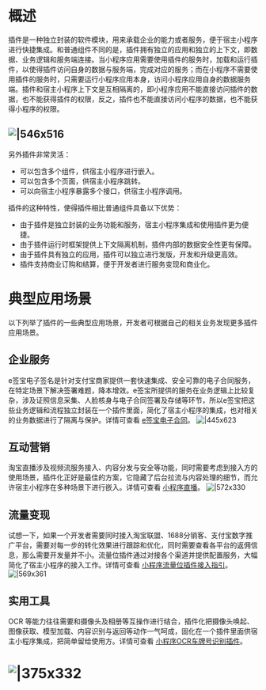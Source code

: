 
# 概述
插件是一种独立封装的软件模块，用来承载企业的能力或者服务，便于宿主小程序进行快捷集成。和普通组件不同的是，插件拥有独立的应用和独立的上下文，即数据、业务逻辑和服务端连接。当小程序应用需要使用插件的服务时，加载和运行插件，以使得插件访问自身的数据与服务端，完成对应的服务；而在小程序不需要使用插件的服务时，只需要运行小程序应用本身，访问小程序应用自身的数据服务端。插件和宿主小程序上下文是互相隔离的，即小程序应用不能直接访问插件的数据，也不能获得插件的权限，反之，插件也不能直接访问小程序的数据，也不能获得小程序的权限。

## ![|546x516](https://cdn.nlark.com/yuque/0/2022/png/179989/1648451046873-f9a035dd-04fc-475e-854a-65dc2c70f23c.png)
另外插件非常灵活：

- 可以包含多个组件，供宿主小程序进行嵌入。
- 可以包含多个页面，供宿主小程序跳转。
- 可以向宿主小程序暴露多个接口，供宿主小程序调用。

插件的这种特性，使得插件相比普通组件具备以下优势：

- 由于插件是独立封装的业务功能和服务，宿主小程序集成和使用插件更为便捷。
- 由于插件运行时框架提供上下文隔离机制，插件内部的数据安全性更有保障。
- 由于插件具有独立的应用，插件可以独立进行发版，开发和升级更高效。
- 插件支持商业订购和结算，便于开发者进行服务变现和商业化。

# 典型应用场景
以下列举了插件的一些典型应用场景，开发者可根据自己的相关业务发现更多插件应用场景。

## 企业服务
e签宝电子签名是针对支付宝商家提供一套快速集成、安全可靠的电子合同服务，在特定场景下解决签署难题，降本增效。e签宝所提供的服务在业务逻辑上比较复杂，涉及证照信息采集、人脸核身与电子合同签署及存储等环节，所以e签宝把这些业务逻辑和流程独立封装在一个插件里面，简化了宿主小程序的集成，也对相关的业务数据进行了隔离与保护。详情可查看 [e签宝电子合同](https://opendocs.alipay.com/mini/00arl2)。
![|445x623](https://cdn.nlark.com/yuque/0/2022/png/179989/1648451053205-97b75edb-e7c6-423a-8679-18719eeb074a.png)

## 互动营销
淘宝直播涉及视频流服务接入、内容分发与安全等功能，同时需要考虑到接入方的使用场景，插件化正好是最佳的方案，它隐藏了后台拉流与内容处理的细节，而允许宿主小程序在多种场景下进行嵌入。详情可查看 [小程序直播](https://opendocs.alipay.com/mini/01ekr4)。
![|572x330](https://cdn.nlark.com/yuque/0/2022/png/179989/1648451058549-10daeec5-393d-404f-bf2f-c512dec0572f.png)

## 流量变现
试想一下，如果一个开发者需要同时接入淘宝联盟、1688分销客、支付宝数字推广平台，需要对每一步的转化效果进行跟踪和优化，同时需要查看各平台的返佣信息，那么需要开发量并不小。流量位插件通过对接各个渠道并提供配置服务，大幅简化了宿主小程序的接入工作。详情可查看 [小程序流量位插件接入指引](https://opendocs.alipay.com/mini/plugin/traffic)。
![|569x361](https://cdn.nlark.com/yuque/0/2022/png/179989/1648451063375-7d5bce9d-0268-4fa0-8f63-e25599e16b2d.png)

## 实用工具
OCR 等能力往往需要和摄像头及相册等互操作进行结合，插件化把摄像头唤起、图像获取、模型加载、内容识别与返回等动作一气呵成，固化在一个插件里面供宿主小程序集成，把简单留给使用方。详情可查看 [小程序OCR车牌号识别插件](https://opendocs.alipay.com/mini/plugin/license-plate)。

# ![|375x332](https://cdn.nlark.com/yuque/0/2022/png/179989/1648451069333-3ba9dd23-db62-4948-8971-5be7451d347f.png)
